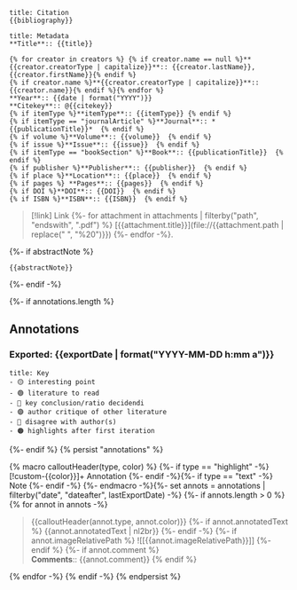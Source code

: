 ```ad-note
title: Citation
{{bibliography}}
```

```ad-info
title: Metadata
**Title**:: {{title}}

{% for creator in creators %} {% if creator.name == null %}**{{creator.creatorType | capitalize}}**:: {{creator.lastName}}, {{creator.firstName}}{% endif %}
{% if creator.name %}**{{creator.creatorType | capitalize}}**:: {{creator.name}}{% endif %}{% endfor %}
**Year**:: {{date | format("YYYY")}}
**Citekey**:: @{{citekey}} 
{% if itemType %}**itemType**:: {{itemType}} {% endif %}
{% if itemType == "journalArticle" %}**Journal**:: *{{publicationTitle}}*  {% endif %}
{% if volume %}**Volume**:: {{volume}}  {% endif %}
{% if issue %}**Issue**:: {{issue}}  {% endif %}
{% if itemType == "bookSection" %}**Book**:: {{publicationTitle}}  {% endif %}
{% if publisher %}**Publisher**:: {{publisher}}  {% endif %}
{% if place %}**Location**:: {{place}}  {% endif %}
{% if pages %} **Pages**:: {{pages}}  {% endif %}
{% if DOI %}**DOI**:: {{DOI}}  {% endif %}
{% if ISBN %}**ISBN**:: {{ISBN}}  {% endif %}
```

> [!link] Link
> {%- for attachment in attachments | filterby("path", "endswith", ".pdf") %}
> [{{attachment.title}}](file://{{attachment.path | replace(" ", "%20")}}) {%- endfor -%}.


{%- if abstractNote %}
```ad-abstract
{{abstractNote}}
```
{%- endif -%}

{%- if annotations.length %} 
## Annotations
### Exported: {{exportDate | format("YYYY-MM-DD h:mm a")}}

```ad-note
title: Key
- 🟡 interesting point
- 🟢 literature to read
- 🔵 key conclusion/ratio decidendi
- 🟣 author critique of other literature
- 🔴 disagree with author(s)
- 🟠️ highlights after first iteration
```

{%- endif %}
{% persist "annotations" %}

{% macro calloutHeader(type, color) %}
{%- if type == "highlight" -%}
[!custom-{{color}}]+ Annotation
{%- endif -%}{%- if type == "text" -%}
Note
{%- endif -%}
{%- endmacro -%}{%- set annots = annotations | filterby("date", "dateafter", lastExportDate) -%}
{%- if annots.length > 0 %}
{% for annot in annots -%}
> {{calloutHeader(annot.type, annot.color)}}
{%- if annot.annotatedText %}
> {{annot.annotatedText | nl2br}}
{%- endif -%}
{%- if annot.imageRelativePath %}
> ![[{{annot.imageRelativePath}}]]
{%- endif %}
{%- if annot.comment %}
> <br> **Comments**:: {{annot.comment}}
{% endif %}

{% endfor -%}
{% endif -%}
{% endpersist %}
